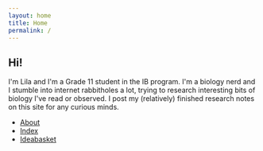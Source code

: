 ```yaml
---
layout: home
title: Home
permalink: /
---
```


## Hi! 

I'm Lila and I'm a Grade 11 student in the IB program. I'm a biology nerd and I stumble into internet rabbitholes a lot, trying to research interesting bits of biology I've read or observed. I post my (relatively) finished research notes on this site for any curious minds.


- [About](/about/)
- [Index](/index/)
- [Ideabasket](/ideabasket/)

